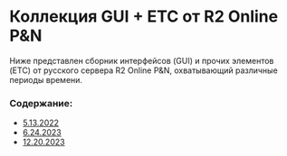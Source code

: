 # Коллекция GUI + ETC от R2 Online P&N  
  
Ниже представлен сборник интерфейсов (GUI) и прочих элементов (ETC) от русского сервера R2 Online P&N, охватывающий различные периоды времени.

### Содержание:
- [5.13.2022](https://github.com/Aksel911/R2-Textures/tree/main/%5BGUI%5D%20%5BETC%5D%20R2%20P%26N%20COLLECTION/%5BGUI%5D%20%5BETC%5D%20R2%20P%26N%205.13.2022)
- [6.24.2023](https://github.com/Aksel911/R2-Textures/tree/main/%5BGUI%5D%20%5BETC%5D%20R2%20P%26N%20COLLECTION/%5BGUI%5D%20%5BETC%5D%20R2%20P%26N%206.24.2023)
- [12.20.2023](https://github.com/Aksel911/R2-Textures/tree/main/%5BGUI%5D%20%5BETC%5D%20R2%20P%26N%20COLLECTION/%5BGUI%5D%20%5BETC%5D%20R2%20P%26N%2012.20.2023)